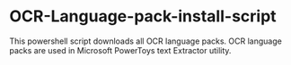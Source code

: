 # OCR-Language-pack-install-script
This powershell script downloads all OCR language packs. OCR language packs are used in Microsoft PowerToys text Extractor utility.
